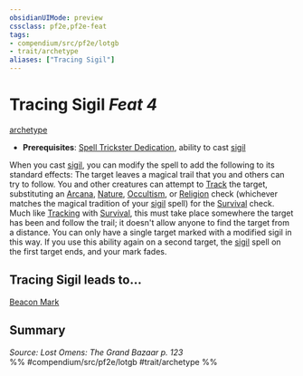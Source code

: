 ```yaml
---
obsidianUIMode: preview
cssclass: pf2e,pf2e-feat
tags:
- compendium/src/pf2e/lotgb
- trait/archetype
aliases: ["Tracing Sigil"]
---
```

# Tracing Sigil  *Feat 4*  
[archetype](/rules/traits/archetype.md)  

- **Prerequisites**: [Spell Trickster Dedication](/compendium/feats/spell-trickster-dedication-lotgb.md), ability to cast [sigil](/compendium/spells/sigil.md)

When you cast [sigil](/compendium/spells/sigil.md), you can modify the spell to add the following to its standard effects: The target leaves a magical trail that you and others can try to follow. You and other creatures can attempt to [Track](/rules/actions/track.md) the target, substituting an [Arcana](/compendium/skills.md#Arcana), [Nature](/compendium/skills.md#Nature), [Occultism](/compendium/skills.md#Occultism), or [Religion](/compendium/skills.md#Religion) check (whichever matches the magical tradition of your [sigil](/compendium/spells/sigil.md) spell) for the [Survival](/compendium/skills.md#Survival) check. Much like [Tracking](/rules/actions/track.md) with [Survival](/compendium/skills.md#Survival), this must take place somewhere the target has been and follow the trail; it doesn't allow anyone to find the target from a distance. You can only have a single target marked with a modified sigil in this way. If you use this ability again on a second target, the [sigil](/compendium/spells/sigil.md) spell on the first target ends, and your mark fades.

## Tracing Sigil leads to...

[Beacon Mark](/compendium/feats/beacon-mark-lotgb.md)

## Summary

*Source: Lost Omens: The Grand Bazaar p. 123*  
%% #compendium/src/pf2e/lotgb #trait/archetype %%